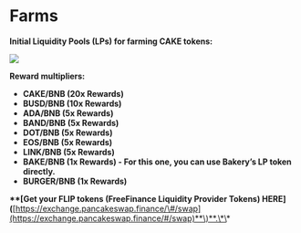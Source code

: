 # Farms

**Initial Liquidity Pools \(LPs\) for farming CAKE tokens:**

![](https://lh5.googleusercontent.com/9aRgjqmGwHZMlV7Ofvur-lx4mVQTtt3Z6Js7uj7xZpnpNvdDvl_mBoyi2KmBaPPUwdfjhZq1DBbl7CjMPmlzEelVUoJRO4IOu0JoAbYEFMhKcuLRVS_xIyecBE3sx2QUB1hrBN9u)

**Reward multipliers:**

* **CAKE/BNB \(20x Rewards\)**
* **BUSD/BNB \(10x Rewards\)**
* **ADA/BNB \(5x Rewards\)**
* **BAND/BNB \(5x Rewards\)**
* **DOT/BNB \(5x Rewards\)**
* **EOS/BNB \(5x Rewards\)**
* **LINK/BNB \(5x Rewards\)**
* **BAKE/BNB \(1x Rewards\) - For this one, you can use Bakery’s LP token directly.**
* **BURGER/BNB \(1x Rewards\)** 

**\*\*\[**Get your FLIP tokens \(FreeFinance Liquidity Provider Tokens\) HERE**\]\(**[https://exchange.pancakeswap.finance/\#/swap](https://exchange.pancakeswap.finance/#/swap)**\)**.\*\*

